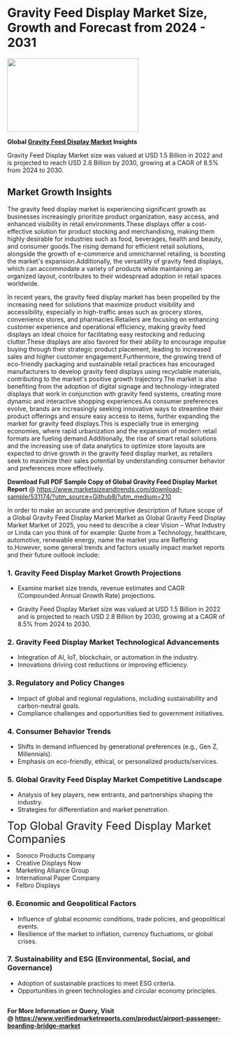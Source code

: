<H1>Gravity Feed Display Market Size, Growth and Forecast from 2024 - 2031</H1><img class="aligncenter size-medium wp-image-584254" src="https://thirdeyenews.in/wp-content/uploads/2024/09/Global-Market-Research-300x168.jpeg" alt="" width="300" height="168" /><p><strong>Global&nbsp;<a href="https://www.marketsizeandtrends.com/download-sample/531174/?utm_source=Github8j?utm_medium=210">Gravity Feed Display Market</a> Insights</strong></p><p>Gravity Feed Display Market size was valued at USD 1.5 Billion in 2022 and is projected to reach USD 2.8 Billion by 2030, growing at a CAGR of 8.5% from 2024 to 2030.</p><p><h2>Market Growth Insights</h2> <p>The gravity feed display market is experiencing significant growth as businesses increasingly prioritize product organization, easy access, and enhanced visibility in retail environments.These displays offer a cost-effective solution for product stocking and merchandising, making them highly desirable for industries such as food, beverages, health and beauty, and consumer goods.The rising demand for efficient retail solutions, alongside the growth of e-commerce and omnichannel retailing, is boosting the market's expansion.Additionally, the versatility of gravity feed displays, which can accommodate a variety of products while maintaining an organized layout, contributes to their widespread adoption in retail spaces worldwide.</p> <p>In recent years, the gravity feed display market has been propelled by the increasing need for solutions that maximize product visibility and accessibility, especially in high-traffic areas such as grocery stores, convenience stores, and pharmacies.Retailers are focusing on enhancing customer experience and operational efficiency, making gravity feed displays an ideal choice for facilitating easy restocking and reducing clutter.These displays are also favored for their ability to encourage impulse buying through their strategic product placement, leading to increased sales and higher customer engagement.Furthermore, the growing trend of eco-friendly packaging and sustainable retail practices has encouraged manufacturers to develop gravity feed displays using recyclable materials, contributing to the market's positive growth trajectory.The market is also benefiting from the adoption of digital signage and technology-integrated displays that work in conjunction with gravity feed systems, creating more dynamic and interactive shopping experiences.As consumer preferences evolve, brands are increasingly seeking innovative ways to streamline their product offerings and ensure easy access to items, further expanding the market for gravity feed displays.This is especially true in emerging economies, where rapid urbanization and the expansion of modern retail formats are fueling demand.Additionally, the rise of smart retail solutions and the increasing use of data analytics to optimize store layouts are expected to drive growth in the gravity feed display market, as retailers seek to maximize their sales potential by understanding consumer behavior and preferences more effectively.</p> <p><span class=""><strong>Download Full PDF Sample Copy of Global Gravity Feed Display Market Report</strong> @ <a href="https://www.marketsizeandtrends.com/download-sample/531174/?utm_source=Github8j?utm_medium=210" target="_blank">https://www.marketsizeandtrends.com/download-sample/531174/?utm_source=Github8j?utm_medium=210</a></span></p><p>In order to make an accurate and perceptive description of future scope of a Global&nbsp;Gravity Feed Display Market Market as Global&nbsp;Gravity Feed Display Market Market of 2025, you need to describe a clear Vision &ndash; What Industry or Linda can you think of for example: Quote from a Technology, healthcare, automotive, renewable energy, name the market you are Reffering to.However, some general trends and factors usually impact market reports and their future outlook include:</p><h3>1.&nbsp;<strong>Gravity Feed Display Market Growth Projections</strong></h3><ul><li>Examine market size trends, revenue estimates and CAGR (Compounded Annual Growth Rate) projections.</li><li><p>Gravity Feed Display Market size was valued at USD 1.5 Billion in 2022 and is projected to reach USD 2.8 Billion by 2030, growing at a CAGR of 8.5% from 2024 to 2030.</p></li></ul><h3>2.&nbsp;<strong>Gravity Feed Display Market Technological Advancements</strong></h3><ul><li>Integration of AI, IoT, blockchain, or automation in the industry.</li><li>Innovations driving cost reductions or improving efficiency.</li></ul><h3>3.&nbsp;<strong>Regulatory and Policy Changes</strong></h3><ul><li>Impact of global and regional regulations, including sustainability and carbon-neutral goals.</li><li>Compliance challenges and opportunities tied to government initiatives.</li></ul><h3>4.&nbsp;<strong>Consumer Behavior Trends</strong></h3><ul><li>Shifts in demand influenced by generational preferences (e.g., Gen Z, Millennials).</li><li>Emphasis on eco-friendly, ethical, or personalized products/services.</li></ul><h3>5.&nbsp;<strong>Global Gravity Feed Display Market Competitive Landscape</strong></h3><ul><li>Analysis of key players, new entrants, and partnerships shaping the industry.</li><li>Strategies for differentiation and market penetration.</li></ul><p data-pm-slice="1 1 []"><span style="color: inherit; font-family: inherit; font-size: 25px;">Top Global Gravity Feed Display Market Companies</span></p><div class="" data-test-id=""><p><li>Sonoco Products Company</li><li> Creative Displays Now</li><li> Marketing Alliance Group</li><li> International Paper Company</li><li> Felbro Displays</li></p></div><h3>6.&nbsp;<strong>Economic and Geopolitical Factors</strong></h3><ul><li>Influence of global economic conditions, trade policies, and geopolitical events.</li><li>Resilience of the market to inflation, currency fluctuations, or global crises.</li></ul><h3>7.&nbsp;<strong>Sustainability and ESG (Environmental, Social, and Governance)</strong></h3><ul><li>Adoption of sustainable practices to meet ESG criteria.</li><li>Opportunities in green technologies and circular economy principles.</li></ul><h2><strong style="font-size: 14px;">For More Information or Query, Visit @&nbsp;</strong><a style="background-color: #ffffff; font-size: 14px;" href="https://www.marketsizeandtrends.com/report/gravity-feed-display-market/" target="_blank">https://www.verifiedmarketreports.com/product/airport-passenger-boarding-bridge-market</a></h2>
